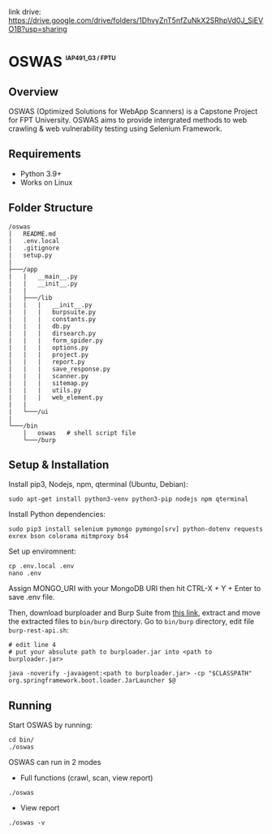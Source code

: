 link drive: https://drive.google.com/drive/folders/1DhvyZnT5nfZuNkX2SRhpVd0J_SiEVO1B?usp=sharing

# **OSWAS** <sup><sub><sup><sub><sup>**IAP491_G3 / FPTU**</sup></sub></sup></sub></sup>

## **Overview**
OSWAS (Optimized Solutions for WebApp Scanners) is a Capstone Project for FPT University. OSWAS aims to provide intergrated methods to web crawling & web vulnerability testing using Selenium Framework.

## **Requirements**
* Python 3.9+
* Works on Linux

## **Folder Structure**
```
/oswas
|   README.md
|   .env.local
|   .gitignore
|   setup.py
|
├───/app
|   |   __main__.py
|   |   __init__.py
|   |
|   ├───/lib
|   |   |   __init__.py
|   |   |   burpsuite.py
|   |   |   constants.py
|   |   |   db.py
|   |   |   dirsearch.py
|   |   |   form_spider.py
|   |   |   options.py
|   |   |   project.py
|   |   |   report.py
|   |   |   save_response.py
|   |   |   scanner.py
|   |   |   sitemap.py
|   |   |   utils.py
|   |   |   web_element.py
|   |
|   └───/ui
|   
└───/bin
    |   oswas   # shell script file
    └───/burp
```

## **Setup & Installation**
Install pip3, Nodejs, npm, qterminal (Ubuntu, Debian):
```
sudo apt-get install python3-venv python3-pip nodejs npm qterminal
```

Install Python dependencies:
```
sudo pip3 install selenium pymongo pymongo[srv] python-dotenv requests exrex bson colorama mitmproxy bs4
```

Set up enviromnent:
```
cp .env.local .env
nano .env
```
Assign MONGO_URI with your MongoDB URI then hit CTRL-X + Y + Enter to save .env file.

Then, download burploader and Burp Suite from [this link](https://drive.google.com/drive/folders/1vu9Am2yAezt9cYgs7j-_ojQbCHFYORuU?usp=sharing), extract and move the extracted files to `bin/burp` directory. Go to `bin/burp` directory, edit file `burp-rest-api.sh`:
```shell
# edit line 4
# put your absulute path to burploader.jar into <path to burploader.jar>

java -noverify -javaagent:<path to burploader.jar> -cp "$CLASSPATH" org.springframework.boot.loader.JarLauncher $@
```

## **Running**
Start OSWAS by running:
```
cd bin/
./oswas
```

OSWAS can run in 2 modes
* Full functions (crawl, scan, view report)
```
./oswas
```
* View report
```
./oswas -v
```
